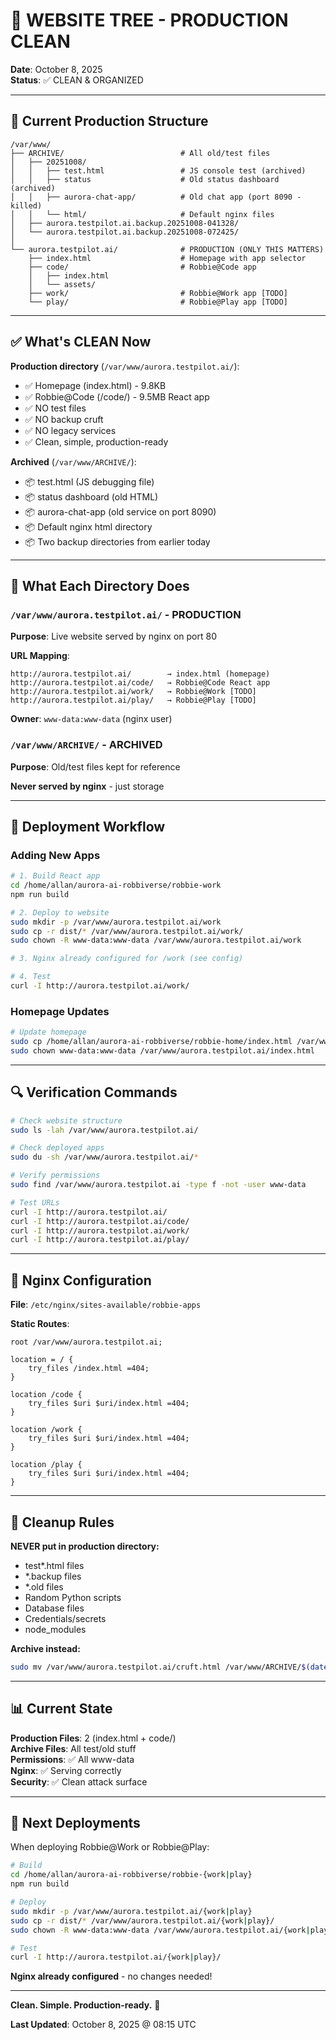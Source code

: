 # 🧹 WEBSITE TREE - PRODUCTION CLEAN

**Date**: October 8, 2025  
**Status**: ✅ CLEAN & ORGANIZED

---

## 📁 Current Production Structure

```
/var/www/
├── ARCHIVE/                          # All old/test files
│   ├── 20251008/
│   │   ├── test.html                 # JS console test (archived)
│   │   ├── status                    # Old status dashboard (archived)
│   │   ├── aurora-chat-app/          # Old chat app (port 8090 - killed)
│   │   └── html/                     # Default nginx files
│   ├── aurora.testpilot.ai.backup.20251008-041328/
│   └── aurora.testpilot.ai.backup.20251008-072425/
│
└── aurora.testpilot.ai/              # PRODUCTION (ONLY THIS MATTERS)
    ├── index.html                    # Homepage with app selector
    ├── code/                         # Robbie@Code app
    │   ├── index.html
    │   └── assets/
    ├── work/                         # Robbie@Work app [TODO]
    └── play/                         # Robbie@Play app [TODO]
```

---

## ✅ What's CLEAN Now

**Production directory** (`/var/www/aurora.testpilot.ai/`):
- ✅ Homepage (index.html) - 9.8KB
- ✅ Robbie@Code (/code/) - 9.5MB React app
- ✅ NO test files
- ✅ NO backup cruft
- ✅ NO legacy services
- ✅ Clean, simple, production-ready

**Archived** (`/var/www/ARCHIVE/`):
- 📦 test.html (JS debugging file)
- 📦 status dashboard (old HTML)
- 📦 aurora-chat-app (old service on port 8090)
- 📦 Default nginx html directory
- 📦 Two backup directories from earlier today

---

## 🎯 What Each Directory Does

### `/var/www/aurora.testpilot.ai/` - PRODUCTION
**Purpose**: Live website served by nginx on port 80

**URL Mapping**:
```
http://aurora.testpilot.ai/        → index.html (homepage)
http://aurora.testpilot.ai/code/   → Robbie@Code React app
http://aurora.testpilot.ai/work/   → Robbie@Work [TODO]
http://aurora.testpilot.ai/play/   → Robbie@Play [TODO]
```

**Owner**: `www-data:www-data` (nginx user)

### `/var/www/ARCHIVE/` - ARCHIVED
**Purpose**: Old/test files kept for reference

**Never served by nginx** - just storage

---

## 🚀 Deployment Workflow

### Adding New Apps
```bash
# 1. Build React app
cd /home/allan/aurora-ai-robbiverse/robbie-work
npm run build

# 2. Deploy to website
sudo mkdir -p /var/www/aurora.testpilot.ai/work
sudo cp -r dist/* /var/www/aurora.testpilot.ai/work/
sudo chown -R www-data:www-data /var/www/aurora.testpilot.ai/work

# 3. Nginx already configured for /work (see config)

# 4. Test
curl -I http://aurora.testpilot.ai/work/
```

### Homepage Updates
```bash
# Update homepage
sudo cp /home/allan/aurora-ai-robbiverse/robbie-home/index.html /var/www/aurora.testpilot.ai/
sudo chown www-data:www-data /var/www/aurora.testpilot.ai/index.html
```

---

## 🔍 Verification Commands

```bash
# Check website structure
sudo ls -lah /var/www/aurora.testpilot.ai/

# Check deployed apps
sudo du -sh /var/www/aurora.testpilot.ai/*

# Verify permissions
sudo find /var/www/aurora.testpilot.ai -type f -not -user www-data

# Test URLs
curl -I http://aurora.testpilot.ai/
curl -I http://aurora.testpilot.ai/code/
curl -I http://aurora.testpilot.ai/work/
curl -I http://aurora.testpilot.ai/play/
```

---

## 📝 Nginx Configuration

**File**: `/etc/nginx/sites-available/robbie-apps`

**Static Routes**:
```nginx
root /var/www/aurora.testpilot.ai;

location = / {
    try_files /index.html =404;
}

location /code {
    try_files $uri $uri/index.html =404;
}

location /work {
    try_files $uri $uri/index.html =404;
}

location /play {
    try_files $uri $uri/index.html =404;
}
```

---

## 🧹 Cleanup Rules

**NEVER put in production directory:**
- test*.html files
- *.backup files
- *.old files
- Random Python scripts
- Database files
- Credentials/secrets
- node_modules

**Archive instead:**
```bash
sudo mv /var/www/aurora.testpilot.ai/cruft.html /var/www/ARCHIVE/$(date +%Y%m%d)/
```

---

## 📊 Current State

**Production Files**: 2 (index.html + code/)  
**Archive Files**: All test/old stuff  
**Permissions**: ✅ All www-data  
**Nginx**: ✅ Serving correctly  
**Security**: ✅ Clean attack surface  

---

## 🎯 Next Deployments

When deploying Robbie@Work or Robbie@Play:

```bash
# Build
cd /home/allan/aurora-ai-robbiverse/robbie-{work|play}
npm run build

# Deploy
sudo mkdir -p /var/www/aurora.testpilot.ai/{work|play}
sudo cp -r dist/* /var/www/aurora.testpilot.ai/{work|play}/
sudo chown -R www-data:www-data /var/www/aurora.testpilot.ai/{work|play}

# Test
curl -I http://aurora.testpilot.ai/{work|play}/
```

**Nginx already configured** - no changes needed!

---

**Clean. Simple. Production-ready.** 🚀

**Last Updated**: October 8, 2025 @ 08:15 UTC



